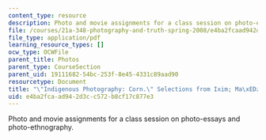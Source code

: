 ```yaml
---
content_type: resource
description: Photo and movie assignments for a class session on photo-essays and photo-ethnography.
file: /courses/21a-348-photography-and-truth-spring-2008/e4ba2fcaad942d3cc572b8cf17c877e3_MIT21A_348S08_corn.pdf
file_type: application/pdf
learning_resource_types: []
ocw_type: OCWFile
parent_title: Photos
parent_type: CourseSection
parent_uid: 19111682-54bc-253f-8e45-4331c89aad90
resourcetype: Document
title: "\"Indigenous Photography: Corn.\" Selections from Ixim; Ma\xEDz; Corn."
uid: e4ba2fca-ad94-2d3c-c572-b8cf17c877e3
---
```

Photo and movie assignments for a class session on photo-essays and photo-ethnography.

